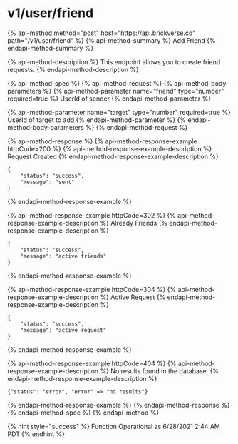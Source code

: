 # v1/user/friend

{% api-method method="post" host="https://api.brickverse.co" path="/v1/user/friend" %}
{% api-method-summary %}
Add Friend
{% endapi-method-summary %}

{% api-method-description %}
This endpoint allows you to create friend requests.
{% endapi-method-description %}

{% api-method-spec %}
{% api-method-request %}
{% api-method-body-parameters %}
{% api-method-parameter name="friend" type="number" required=true %}
UserId of sender
{% endapi-method-parameter %}

{% api-method-parameter name="target" type="number" required=true %}
UserId of target to add
{% endapi-method-parameter %}
{% endapi-method-body-parameters %}
{% endapi-method-request %}

{% api-method-response %}
{% api-method-response-example httpCode=200 %}
{% api-method-response-example-description %}
Request Created
{% endapi-method-response-example-description %}

```
{
    "status": "success",
    "message": "sent"
}
```
{% endapi-method-response-example %}

{% api-method-response-example httpCode=302 %}
{% api-method-response-example-description %}
Already Friends
{% endapi-method-response-example-description %}

```
{
    "status": "success",
    "message": "active friends"
}
```
{% endapi-method-response-example %}

{% api-method-response-example httpCode=304 %}
{% api-method-response-example-description %}
Active Request
{% endapi-method-response-example-description %}

```
{
    "status": "success",
    "message": "active request"
}
```
{% endapi-method-response-example %}

{% api-method-response-example httpCode=404 %}
{% api-method-response-example-description %}
No results found in the database.
{% endapi-method-response-example-description %}

```
{"status": "error", "error" => "no results"}
```
{% endapi-method-response-example %}
{% endapi-method-response %}
{% endapi-method-spec %}
{% endapi-method %}

{% hint style="success" %}
Function Operational as 6/28/2021 2:44 AM PDT
{% endhint %}

